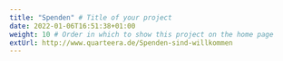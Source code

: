 ```yaml
---
title: "Spenden" # Title of your project
date: 2022-01-06T16:51:38+01:00
weight: 10 # Order in which to show this project on the home page
extUrl: http://www.quarteera.de/Spenden-sind-willkommen
---
```

